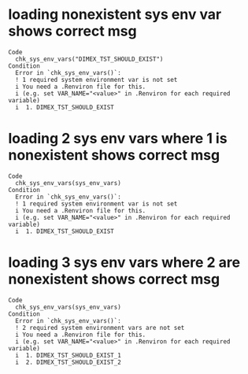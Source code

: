 # loading nonexistent sys env var shows correct msg

    Code
      chk_sys_env_vars("DIMEX_TST_SHOULD_EXIST")
    Condition
      Error in `chk_sys_env_vars()`:
      ! 1 required system environment var is not set
      i You need a .Renviron file for this.
      i (e.g. set VAR_NAME="<value>" in .Renviron for each required variable)
      i  1. DIMEX_TST_SHOULD_EXIST

# loading 2 sys env vars where 1 is nonexistent shows correct msg

    Code
      chk_sys_env_vars(sys_env_vars)
    Condition
      Error in `chk_sys_env_vars()`:
      ! 1 required system environment var is not set
      i You need a .Renviron file for this.
      i (e.g. set VAR_NAME="<value>" in .Renviron for each required variable)
      i  1. DIMEX_TST_SHOULD_EXIST

# loading 3 sys env vars where 2 are nonexistent shows correct msg

    Code
      chk_sys_env_vars(sys_env_vars)
    Condition
      Error in `chk_sys_env_vars()`:
      ! 2 required system environment vars are not set
      i You need a .Renviron file for this.
      i (e.g. set VAR_NAME="<value>" in .Renviron for each required variable)
      i  1. DIMEX_TST_SHOULD_EXIST_1
      i  2. DIMEX_TST_SHOULD_EXIST_2

